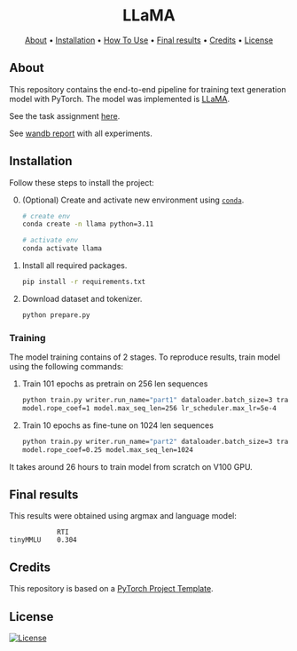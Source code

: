 <h1 align="center">LLaMA</h1>

<p align="center">
  <a href="#about">About</a> •
  <a href="#installation">Installation</a> •
  <a href="#how-to-use">How To Use</a> •
   <a href="#final-results">Final results</a> •
  <a href="#credits">Credits</a> •
  <a href="#license">License</a>
</p>

## About

This repository contains the end-to-end pipeline for training text generation model with PyTorch. The model was implemented is [LLaMA](https://arxiv.org/pdf/2302.13971).

See the task assignment [here](https://github.com/ashaba1in/hse-nlp/blob/main/2024/week5_modern_llms/homework/README.md).

See [wandb report](https://api.wandb.ai/links/mate-ball/svjn9sqi) with all experiments.

## Installation

Follow these steps to install the project:

0. (Optional) Create and activate new environment
   using [`conda`](https://conda.io/projects/conda/en/latest/user-guide/getting-started.html).

   ```bash
   # create env
   conda create -n llama python=3.11

   # activate env
   conda activate llama
   ```

1. Install all required packages.

   ```bash
   pip install -r requirements.txt

2. Download dataset and tokenizer.
   ```bash
   python prepare.py

### Training

The model training contains of 2 stages. To reproduce results, train model using the following commands:

1. Train 101 epochs as pretrain on 256 len sequences

   ```bash
   python train.py writer.run_name="part1" dataloader.batch_size=3 trainer.seqs_from_sample=16
   model.rope_coef=1 model.max_seq_len=256 lr_scheduler.max_lr=5e-4
   ```

2. Train 10 epochs as fine-tune on 1024 len sequences

   ```bash
   python train.py writer.run_name="part2" dataloader.batch_size=3 trainer.seqs_from_sample=3
   model.rope_coef=0.25 model.max_seq_len=1024
   ```

It takes around 26 hours to train model from scratch on V100 GPU.

## Final results

This results were obtained using argmax and language model:


```angular2html
            RTI
tinyMMLU    0.304
```


## Credits

This repository is based on a [PyTorch Project Template](https://github.com/Blinorot/pytorch_project_template).

## License

[![License](https://img.shields.io/badge/license-MIT-blue.svg)](LICENSE)
